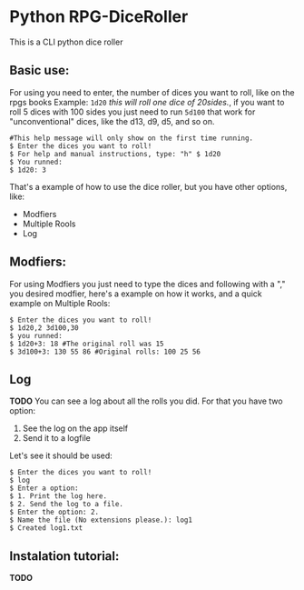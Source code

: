# Python RPG-DiceRoller

This is a CLI python dice roller

## Basic use:

For using you need to enter, the number of dices you want to roll, like on the rpgs books
Example: `1d20` *this will roll one dice of 20sides.*, if you want to roll 5 dices with 100 sides
you just need to run `5d100` that work for "unconventional" dices, like the d13, d9, d5, and so on.

```
#This help message will only show on the first time running.
$ Enter the dices you want to roll!
$ For help and manual instructions, type: "h" $ 1d20
$ You runned:
$ 1d20: 3
```
That's a example of how to use the dice roller, but you have other options, like:

* Modfiers
* Multiple Rools
* Log

## Modfiers:

For using Modfiers you just need to type the dices and following with a "," you desired modfier, here's
a example on how it works, and a quick example on Multiple Rools:

```
$ Enter the dices you want to roll!
$ 1d20,2 3d100,30
$ you runned:
$ 1d20+3: 18 #The original roll was 15
$ 3d100+3: 130 55 86 #Original rolls: 100 25 56
```

## Log
**TODO**
You can see a log about all the rolls you did. For that you have two option:

1. See the log on the app itself
2. Send it to a logfile

Let's see it should be used:

```
$ Enter the dices you want to roll!
$ log
$ Enter a option:
$ 1. Print the log here.
$ 2. Send the log to a file.
$ Enter the option: 2.
$ Name the file (No extensions please.): log1
$ Created log1.txt
```

## Instalation tutorial:

**TODO** 

